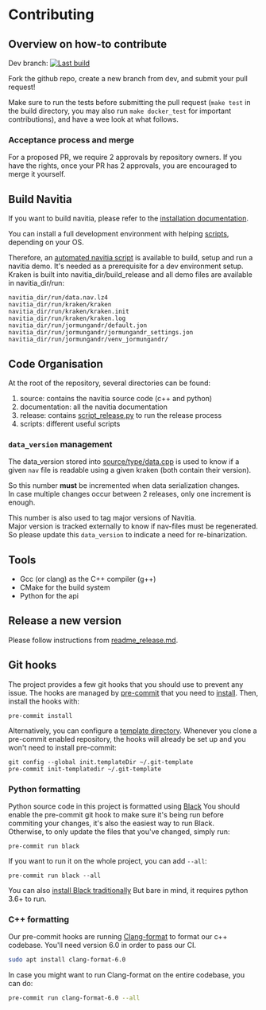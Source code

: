 # Contributing


## Overview on how-to contribute

Dev branch: [![Last build](https://img.shields.io/github/workflow/status/hove-io/navitia/Build%20Navitia%20Packages%20For%20Dev?logo=github&style=flat-square)](https://github.com/hove-io/navitia/actions?query=workflow%3A%22Build+Navitia+Packages+For+Dev%22)

Fork the github repo, create a new branch from dev, and submit your pull request!

Make sure to run the tests before submitting the pull request (`make test` in the build directory,
you may also run `make docker_test` for important contributions), and have a wee look at what follows.

### Acceptance process and merge

For a proposed PR, we require 2 approvals by repository owners.
If you have the rights, once your PR has 2 approvals, you are encouraged to merge it yourself.


## Build Navitia

If you want to build navitia, please refer to the
[installation documentation](https://github.com/hove-io/navitia/blob/dev/install.rst).

You can install a full development environment with helping
[scripts](https://github.com/hove-io/navitia/tree/dev/scripts), depending on your OS.

Therefore, an
[automated navitia script](https://github.com/hove-io/navitia/blob/dev/scripts/build_setup_and_run_navitia_demo.sh)
is available to build, setup and run a navitia demo.
It's needed as a prerequisite for a dev environment setup.
Kraken is built into navitia_dir/build_release and all demo files are available in navitia_dir/run:
```
navitia_dir/run/data.nav.lz4
navitia_dir/run/kraken/kraken
navitia_dir/run/kraken/kraken.init
navitia_dir/run/kraken/kraken.log
navitia_dir/run/jormungandr/default.jon
navitia_dir/run/jormungandr/jormungandr_settings.jon
navitia_dir/run/jormungandr/venv_jormungandr/
```


## Code Organisation

At the root of the repository, several directories can be found:

1. source: contains the navitia source code (c++ and python)
2. documentation: all the navitia documentation
3. release: contains [script_release.py](https://github.com/hove-io/navitia/blob/dev/release/script_release.py) to run the release process
4. scripts: different useful scripts

### `data_version` management

The data_version stored into [source/type/data.cpp](source/type/data.cpp) is used to know if a given `nav` file
is readable using a given kraken (both contain their version).

So this number **must** be incremented when data serialization changes.<br>In case multiple changes occur between 2 releases, only one increment is enough.

This number is also used to tag major versions of Navitia.<br>Major version is tracked externally to know if nav-files must be regenerated.<br>So please update this `data_version` to indicate a need for re-binarization.


## Tools

* Gcc (or clang) as the C++ compiler (g++)
* CMake for the build system
* Python for the api


## Release a new version

Please follow instructions from [readme_release.md](readme_release.md).

## Git hooks

The project provides a few git hooks that you should use to prevent any issue.
The hooks are managed by [pre-commit](https://pre-commit.com/) that you need to
[install](https://pre-commit.com/#install).
Then, install the hooks with:
```
pre-commit install
```
Alternatively, you can configure a [template directory](https://pre-commit.com/#automatically-enabling-pre-commit-on-repositories). Whenever you clone a pre-commit enabled repository, the hooks will already be set up and you won't need to install pre-commit:
```
git config --global init.templateDir ~/.git-template
pre-commit init-templatedir ~/.git-template
```

### Python formatting

Python source code in this project is formatted using [Black](https://black.readthedocs.io/en/stable/)
You should enable the pre-commit git hook to make sure it's being run before commiting your changes, it's
also the easiest way to run Black.<br>Otherwise, to only update the files that you've changed, simply run:
```
pre-commit run black
```
If you want to run it on the whole project, you can add `--all`:
```
pre-commit run black --all
```
You can also [install Black traditionally](https://black.readthedocs.io/en/stable/installation_and_usage.html)
But bare in mind, it requires python 3.6+ to run.

### C++ formatting

Our pre-commit hooks are running [Clang-format](https://releases.llvm.org/6.0.0/tools/clang/docs/ClangFormat.html) to format our c++ codebase. You'll need version 6.0 in order to pass our CI.
```sh
sudo apt install clang-format-6.0
```

In case you might want to run Clang-format on the entire codebase, you can do:
```sh
pre-commit run clang-format-6.0 --all
```

